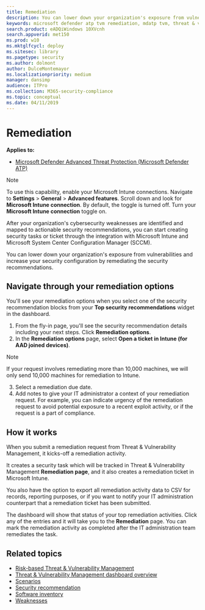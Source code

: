 ```yaml
---
title: Remediation
description: You can lower down your organization's exposure from vulnerabilities and increase your security configuration by remediating the security recommendations. Threat & Vulnerability Management bridges the gap between security administration and IT administration during remediation process. It does so by creating a security task or ticket through integration with Microsoft Intune and Microsoft System Center Configuration Manager (SCCM). 
keywords: microsoft defender atp tvm remediation, mdatp tvm, threat & vulnerability management, threat & vulnerability management remediation, tvm remediation intune, tvm remediation sccm
search.product: eADQiWindows 10XVcnh
search.appverid: met150
ms.prod: w10
ms.mktglfcycl: deploy
ms.sitesec: library
ms.pagetype: security
ms.author: dolmont
author: DulceMontemayor
ms.localizationpriority: medium
manager: dansimp
audience: ITPro
ms.collection: M365-security-compliance 
ms.topic: conceptual
ms.date: 04/11/2019
---
```

# Remediation
**Applies to:**
- [Microsoft Defender Advanced Threat Protection (Microsoft Defender ATP)](https://go.microsoft.com/fwlink/p/?linkid=2069559)

>[!NOTE]
>To use this capability, enable your Microsoft Intune connections. Navigate to **Settings** > **General** > **Advanced features**. Scroll down and look for **Microsoft Intune connection**. By default, the toggle is turned off. Turn your **Microsoft Intune connection** toggle on.

After your organization's cybersecurity weaknesses are identified and mapped to actionable security recommendations, you can start creating security tasks or ticket through the integration with Microsoft Intune and Microsoft System Center Configuration Manager (SCCM).

You can lower down your organization's exposure from vulnerabilities and increase your security configuration by remediating the security recommendations.

## Navigate through your remediation options 
You'll see your remediation options when you select one of the security recommendation blocks from your **Top security recommendations** widget in the dashboard. 
1. From the fly-in page, you'll see the security recommendation details including your next steps. Click **Remediation options**.
2. In the **Remediation options** page, select **Open a ticket in Intune (for AAD joined devices)**. 

>[!NOTE]
>If your request involves remediating more than 10,000 machines, we will only send 10,000 machines for remediation to Intune.

3. Select a remediation due date.
4. Add notes to give your IT administrator a context of your remediation request. For example, you can indicate urgency of the remediation request to avoid potential exposure to a recent exploit activity, or if the request is a part of compliance. 

## How it works

When you submit a remediation request from Threat & Vulnerability Management, it kicks-off a remediation activity. 

It creates a security task which will be tracked in Threat & Vulnerability Management **Remediation page**, and it also creates a remediation ticket in Microsoft Intune.

You also have the option to export all remediation activity data to CSV for records, reporting purposes, or if you want to notify your IT administration counterpart that a remediation ticket has been submitted. 

The dashboard will show that status of your top remediation activities. Click any of the entries and it will take you to the **Remediation** page. You can mark the remediation activity as completed after the IT administration team remediates the task. 

## Related topics
- [Risk-based Threat & Vulnerability Management](next-gen-threat-and-vuln-mgt.md) 
- [Threat & Vulnerability Management dashboard overview](tvm-dashboard-insights.md)
- [Scenarios](threat-and-vuln-mgt-scenarios.md)
- [Security recommendation](tvm-security-recommendation.md)
- [Software inventory](tvm-software-inventory.md)
- [Weaknesses](tvm-weaknesses.md)


